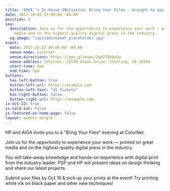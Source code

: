 ```yaml
---
title: 'AIGA''s In-house INitiative: Bring Your Files - brought to you by HP'
date: 2017-10-03 17:09:00 -04:00
position: 5
seo:
  description: Join us for the opportunity to experience your work — printed on great
    media and on the highest-quality digital press in the industry.
  og-image: "/uploads/event_placeholder.jpg"
event:
  date: 2017-10-22 00:00:00 -04:00
  venue-name: Colornet
  venue-directions: https://goo.gl/maps/Zqd2TQU4o2w
  venue-address: Colornet, 22570 Glenn Drive, Sterling, VA 20164
  start-time: 4pm
  end-time: 7pm
buttons:
  has-left-button: true
  button-left-url: https://example.com
  button-left-text: "$5 Tickets"
  has-right-button: false
  button-right-url: https://example.com
is-oct-22: true
is-sold-out: false
is-featured-on-home-page: false
layout: events-single
---
```


HP and AIGA invite you to a "Bring Your Files" evening at ColorNet.

Join us for the opportunity to experience your work — printed on great media and on the highest-quality digital press in the industry.

You will take-away knowledge and hands-on experience with digital print from the industry leader. PSP and HP will present ideas on design thinking and share our latest projects.

Submit your files by Oct 16 & pick up your prints at the event! Try printing white ink on black paper and other new techniques!